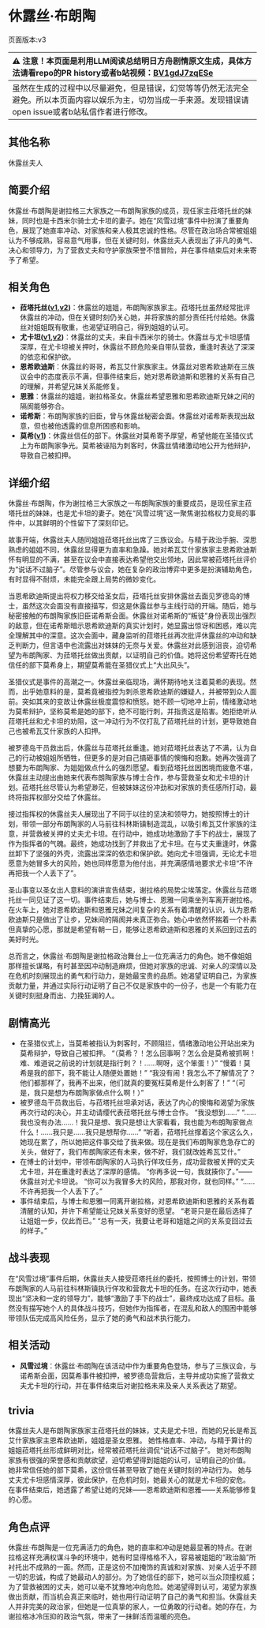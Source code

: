 # 休露丝·布朗陶
页面版本:v3
 

| :warning: 注意！本页面是利用LLM阅读总结明日方舟剧情原文生成，具体方法请看repo的PR history或者b站视频：[BV1gdJ7zqESe](https://www.bilibili.com/video/BV1gdJ7zqESe/)         |
|:----------------------------|
| 虽然在生成的过程中以尽量避免，但是错误，幻觉等等仍然无法完全避免。所以本页面内容以娱乐为主，切勿当成一手来源。发现错误请open issue或者b站私信作者进行修改。|



## 其他名称
休露丝夫人
## 简要介绍
休露丝·布朗陶是谢拉格三大家族之一布朗陶家族的成员，现任家主菈塔托丝的妹妹，同时也是卡西米尔骑士尤卡坦的妻子。她在“风雪过境”事件中扮演了重要角色，展现了她直率冲动、对家族和亲人极其忠诚的性格。尽管在政治场合常被姐姐认为不够成熟，容易意气用事，但在关键时刻，休露丝夫人表现出了非凡的勇气、决心和领导力，为了营救丈夫和守护家族荣誉不惜冒险，并在事件结束后对未来寄予了希望。
## 相关角色
-   **菈塔托丝([v1](../chars/extended_char_0c1da6.md),[v2](extended_char_la_ta_tuo_si.md))**：休露丝的姐姐，布朗陶家族家主。菈塔托丝虽然经常批评休露丝的冲动，但在关键时刻仍关心她，并将家族的部分责任托付给她。休露丝对姐姐既有敬重，也渴望证明自己，得到姐姐的认可。
-   **尤卡坦([v1](../chars/extended_char_you_ka_tan.md),[v2](extended_char_you_ka_tan.md))**：休露丝的丈夫，来自卡西米尔的骑士。休露丝与尤卡坦感情深厚，在尤卡坦被关押时，休露丝不顾危险亲自带队营救，重逢时表达了深深的依恋和保护欲。
-   **恩希欧迪斯**：休露丝的哥哥，希瓦艾什家族家主。休露丝对恩希欧迪斯在三族议会中的态度表示不满，但事件结束后，她对恩希欧迪斯和恩雅的关系有自己的理解，并希望兄妹关系能修复。
-   **恩雅**：休露丝的姐姐，谢拉格圣女。休露丝希望恩雅和恩希欧迪斯兄妹之间的隔阂能够弥合。
-   **诺希斯**：布朗陶家族的旧臣，曾与休露丝秘密会面。休露丝对诺希斯表现出敌意，但也被他透露的信息所困惑和影响。
-   **莫希([v1](../chars/extended_char_mo_xi.md))**：休露丝信任的部下。休露丝对莫希寄予厚望，希望他能在圣猎仪式上为布朗陶家争光。莫希被诬陷为刺客时，休露丝情绪激动地公开为他辩护，导致自己被扣押。
## 详细介绍
休露丝·布朗陶，作为谢拉格三大家族之一布朗陶家族的重要成员，是现任家主菈塔托丝的妹妹，也是尤卡坦的妻子。她在“风雪过境”这一聚焦谢拉格权力变局的事件中，以其鲜明的个性留下了深刻印记。

故事开端，休露丝夫人随同姐姐菈塔托丝出席了三族议会。与精于政治手腕、深思熟虑的姐姐不同，休露丝显得更为直率和急躁。她对希瓦艾什家族家主恩希欧迪斯怀有明显的不满，甚至在议会中直接表达希望他交出领地，因此常被菈塔托丝评价为“说话不过脑子”。尽管参与议会，她在复杂的政治博弈中更多是扮演辅助角色，有时显得不耐烦，未能完全跟上局势的微妙变化。

当恩希欧迪斯提出将权力移交给圣女后，菈塔托丝安排休露丝去面见罗德岛的博士，虽然这次会面没有直接描写，但这是休露丝参与主线行动的开端。随后，她与秘密接触的布朗陶家族旧臣诺希斯会面。休露丝对诺希斯的“叛徒”身份表现出强烈的敌意，但在诺希斯暗示恩希欧迪斯的真实计划时，她显露出惊讶和困惑，难以完全理解其中的深意。这次会面中，藏身监听的菈塔托丝再次批评休露丝的冲动和缺乏判断力，但言语中也流露出对妹妹的无奈与关爱。休露丝对此感到沮丧，迫切希望为布朗陶家、为菈塔托丝做出贡献，以证明自己的价值。她将这份希望寄托在她信任的部下莫希身上，期望莫希能在圣猎仪式上“大出风头”。

圣猎仪式是事件的高潮之一。休露丝亲临现场，满怀期待地关注着莫希的表现。然而，出乎她意料的是，莫希竟被指控为刺杀恩希欧迪斯的嫌疑人，并被带到众人面前。突如其来的变故让休露丝极度震惊和愤怒。她不顾一切地冲上前，情绪激动地为莫希辩护，坚称莫希是她的部下，绝不可能行刺，并指责这是陷害。她拒绝听从菈塔托丝和尤卡坦的劝阻，这一冲动行为不仅打乱了菈塔托丝的计划，更导致她自己也被希瓦艾什家族的人扣押。

被罗德岛干员救出后，休露丝与菈塔托丝重逢。她对菈塔托丝表达了不满，认为自己的行动被姐姐所牺牲，但更多的是对自己搞砸事情的懊悔和抱歉。她再次强调了想要为布朗陶家、为姐姐做点什么的强烈愿望。看到菈塔托丝因困境而疲惫不堪，休露丝主动提出由她来代表布朗陶家族与博士合作，参与营救圣女和尤卡坦的计划。菈塔托丝尽管认为希望渺茫，但被妹妹这份冲劲和对家族的责任感所打动，最终将指挥权部分交给了休露丝。

接过指挥权的休露丝夫人展现出了不同于以往的坚决和领导力。她按照博士的计划，带领一部分布朗陶家的人马前往科林斯镇制造混乱，以吸引希瓦艾什家族的注意，并营救被关押的丈夫尤卡坦。在行动中，她成功地激励了手下的战士，展现了作为指挥者的气魄。最终，她成功找到了并救出了尤卡坦。在与丈夫重逢时，休露丝卸下了坚强的外壳，流露出深深的依恋和保护欲。她向尤卡坦强调，无论尤卡坦愿意为她冒多大的风险，她也同样愿意为他付出，并充满感情地要求尤卡坦“不许再把我一个人丢下了”。

圣山事变以圣女出人意料的演讲宣告结束，谢拉格的局势尘埃落定。休露丝与菈塔托丝一同见证了这一切。事件结束后，她与博士、恩雅一同乘坐列车离开谢拉格。在火车上，她对恩希欧迪斯和恩雅兄妹之间复杂的关系有着清醒的认识，认为恩希欧迪斯只是做出了让步，兄妹间的隔阂并未真正弥合。她心中依然怀揣着一个朴素但真挚的心愿，那就是希望有朝一日，能够让恩希欧迪斯和恩雅的关系回到过去的美好时光。

总而言之，休露丝·布朗陶是谢拉格政治舞台上一位充满活力的角色。她不像姐姐那样擅长谋略，有时甚至因冲动制造麻烦，但她对家族的忠诚、对亲人的深情以及在危机时刻展现出的勇气和行动力，是她最宝贵的品质。她渴望证明自己，为家族贡献力量，并通过实际行动证明了自己不仅是家族中的一份子，也是一个有能力在关键时刻挺身而出、力挽狂澜的人。
## 剧情高光
*   在圣猎仪式上，当莫希被指认为刺客时，不顾阻拦，情绪激动地公开站出来为莫希辩护，导致自己被扣押。
    “（莫希？！怎么回事啊？怎么会是莫希被抓啊！难、难道说之前说的计划就是指行刺？！......啊呀，这个笨蛋！）”
    “慢着！莫希是我的部下，我不能让人随便处置她！”
    “我没有闹！我怎么不了解情况了？他们都那样了，我再不出来，他们就真的要冤枉莫希是什么刺客了！”
    “（可是，我只是想为布朗陶家做点什么啊！）”
*   被罗德岛干员救出后，与菈塔托丝坦承对话，表达了内心的懊悔和渴望为家族再次行动的决心，并主动请缨代表菈塔托丝与博士合作。
    “我没想到......”
    “......我也没有办法......！我只是想、我只是想让大家看看，我也能为布朗陶家做点什么！......我只是......我只是想帮你......”
    “听着，菈塔托丝撑着这个家这么久，她现在累了，所以她把这件事交给了我来做。现在是我们布朗陶家危急存亡的关头，做好了，我们布朗陶家还有未来，做不好，我们就改姓希瓦艾什。”
*   在博士的计划中，带领布朗陶家的人马执行佯攻任务，成功营救被关押的丈夫尤卡坦，并在重逢时表达了深厚的感情。
    “你再多说一句，我就揍你了。”——休露丝对尤卡坦说。
    “你可以为我冒多大的风险，那我对你，就也同样。”
    “......不许再把我一个人丢下了。”
*   事件结束后，与博士和恩雅一同离开谢拉格，对恩希欧迪斯和恩雅的关系有着清醒的认知，并许下希望能让兄妹关系变好的愿望。
    “老哥只是在最后选择了让姐姐一步，仅此而已。”
    “总有一天，我要让老哥和姐姐之间的关系变回过去的样子。”
## 战斗表现
在“风雪过境”事件后期，休露丝夫人接受菈塔托丝的委托，按照博士的计划，带领布朗陶家的人马前往科林斯镇执行佯攻和营救尤卡坦的任务。在这次行动中，她表现出“坚决和一定的领导力”，能够“激励了手下的战士”，最终成功达成了目标。虽然没有描写她个人的具体战斗技巧，但她作为指挥者，在混乱和敌人的围困中能够带领队伍完成高风险任务，显示了她的勇气和战术执行能力。
## 相关活动
-   **风雪过境**：休露丝·布朗陶在该活动中作为重要角色登场，参与了三族议会，与诺希斯会面，因莫希事件被扣押，被罗德岛营救后，主导并成功实施了营救丈夫尤卡坦的行动，并在事件结束后对谢拉格未来及亲人关系表达了期望。
## trivia
休露丝夫人是布朗陶家族家主菈塔托丝的妹妹，丈夫是尤卡坦，而她的兄长是希瓦艾什家族家主恩希欧迪斯，姐姐是圣女恩雅。
她性格直率、冲动，与精于算计的姐姐菈塔托丝形成鲜明对比，经常被菈塔托丝调侃“说话不过脑子”。
她对布朗陶家族有很强的荣誉感和贡献欲望，迫切希望得到姐姐的认可，证明自己的价值。
她非常信任她的部下莫希，这份信任甚至导致了她在关键时刻的冲动行为。
她与丈夫尤卡坦感情深厚，彼此保护，在危机时刻，她最关心的就是尤卡坦的安危。
在事件结束后，她透露了希望让她的兄妹——恩希欧迪斯和恩雅——关系能够修复的心愿。
## 角色点评
休露丝·布朗陶是一位充满活力的角色，她的直率和冲动是她最显著的特点。在谢拉格这样充满权谋斗争的环境中，她有时显得格格不入，容易被姐姐的“政治脑”所衬托出不成熟的一面。然而，正是这份不加掩饰的真诚和对家族、对亲人近乎不顾一切的忠诚，构成了她最动人的部分。为了她信任的部下，她可以当众顶撞权威；为了营救被困的丈夫，她可以毫不犹豫地冲向危险。她渴望得到认可，渴望为家族做出贡献，而当机会真正来临时，她也用行动证明了自己的勇气和担当。休露丝夫人并非完美的政治家，但她是一位真挚的家人，一位勇敢的行动者。她的存在，为谢拉格冰冷压抑的政治气氛，带来了一抹鲜活而温暖的亮色。
